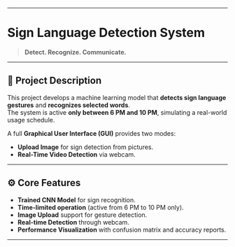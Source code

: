 
---

#  Sign Language Detection System

> **Detect. Recognize. Communicate.**

---

## 📜 Project Description
This project develops a machine learning model that **detects sign language gestures** and **recognizes selected words**.  
The system is active **only between 6 PM and 10 PM**, simulating a real-world usage schedule.

A full **Graphical User Interface (GUI)** provides two modes:
- **Upload Image** for sign detection from pictures.
- **Real-Time Video Detection** via webcam.

---

## ⚙️ Core Features
-  **Trained CNN Model** for sign recognition.
-  **Time-limited operation** (active from 6 PM to 10 PM only).
-  **Image Upload** support for gesture detection.
-  **Real-time Detection** through webcam.
-  **Performance Visualization** with confusion matrix and accuracy reports.

---

